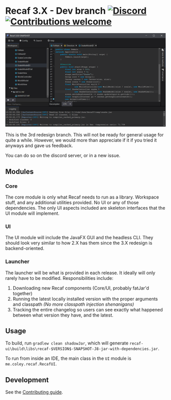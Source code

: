 # Recaf 3.X - Dev branch [![Discord](https://img.shields.io/discord/443258489146572810.svg?label=&logo=discord&logoColor=ffffff&color=7389D8&labelColor=6A7EC2)](https://discord.gg/Bya5HaA) [![Contributions welcome](https://img.shields.io/badge/contributions-welcome-brightgreen.svg?style=flat)](CONTRIBUTING.md)

![preview](docs/main.png)

This is the 3rd redesign branch. This will not be ready for general usage for quite a while. 
However, we would more than appreciate if it if you tried it anyways and gave us feedback.

You can do so on the discord server, or in a new issue.

## Modules

### Core

The core module is only what Recaf needs to run as a library. Workspace stuff, and any additional utilities provided. No UI or any of those dependencies. 
The only UI aspects included are skeleton interfaces that the UI module will implement.

### UI

The UI module will include the JavaFX GUI and the headless CLI. They should look very similar to how 2.X has them since the 3.X redesign is backend-oriented.

### Launcher

The launcher will be what is provided in each release. It ideally will only rarely have to be modified. Responsibilities include:

1. Downloading new Recaf components (Core/UI, probably fatJar'd together)
2. Running the latest locally installed version with the proper arguments and classpath _(No more classpath injection shenanigans)_
3. Tracking the entire changelog so users can see exactly what happened between what version they have, and the latest.

## Usage

To build, run `gradlew clean shadowJar`, which will generate `recaf-ui\build\libs\recaf-$VERSION$-SNAPSHOT-J8-jar-with-dependencies.jar`.

To run from inside an IDE, the main class in the `UI` module is `me.coley.recaf.RecafUI`.

## Development

See the [Contributing guide](CONTRIBUTING.md).